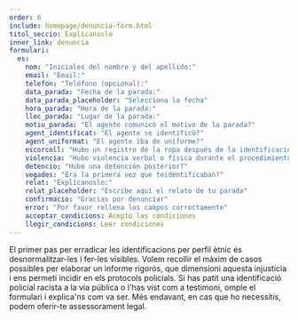 ```yaml
---
order: 6
include: homepage/denuncia-form.html
titol_seccio: Explícanoslo
inner_link: denuncia
formulari:
  es:
    nom: "Iniciales del nombre y del apellido:"
    email: "Email:"
    telefon: "Teléfono (opcional):"
    data_parada: "Fecha de la parada:"
    data_parada_placeholder: "Selecciona la fecha"
    hora_parada: "Hora de la parada:"
    lloc_parada: "Lugar de la parada:"
    motiu_parada: "El agente comunicó el motivo de la parada?"
    agent_identificat: "El agente se identificó?"
    agent_uniformat: "El agente iba de uniforme?"
    escorcoll: "Hubo un registro de la ropa después de la identificación?"
    violencia: "Hubo violencia verbal o física durante el procedimiento de identificación y registro?"
    detencio: "Hubo una detención posterior?"
    vegades: "Era la primera vez que teidentificaban?"
    relat: "Explícanoslo:"
    relat_placeholder: "Escribe aquí el relato de tu parada"
    confirmacio: "Gracias por denunciar"
    error: "Por favor rellena los campos correctamente"
    acceptar_condicions: Acepto las condiciones
    llegir_condicions: Leer condiciones
---
```

El primer pas per erradicar les identificacions per perfil ètnic és desnormalitzar-les i fer-les visibles. Volem recollir el màxim de casos possibles per elaborar un informe rigorós, que dimensioni aquesta injustícia i ens permeti incidir en els protocols policials.
Si has patit una identificació policial racista a la via pública o l'has vist com a testimoni, omple el formulari i explica'ns com va ser. Més endavant, en cas que ho necessitis, podem oferir-te assessorament legal.
